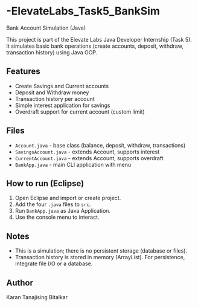 # -ElevateLabs_Task5_BankSim
Bank Account Simulation (Java)

This project is part of the Elevate Labs Java Developer Internship (Task 5).
It simulates basic bank operations (create accounts, deposit, withdraw, transaction history) using Java OOP.


## Features
- Create Savings and Current accounts
- Deposit and Withdraw money
- Transaction history per account
- Simple interest application for savings
- Overdraft support for current account (custom limit)

## Files
- `Account.java` - base class (balance, deposit, withdraw, transactions)
- `SavingsAccount.java` - extends Account, supports interest
- `CurrentAccount.java` - extends Account, supports overdraft
- `BankApp.java` - main CLI application with menu

## How to run (Eclipse)
1. Open Eclipse and import or create project.
2. Add the four `.java` files to `src`.
3. Run `BankApp.java` as Java Application.
4. Use the console menu to interact.


## Notes
- This is a simulation; there is no persistent storage (database or files).
- Transaction history is stored in memory (ArrayList). For persistence, integrate file I/O or a database.

## Author
Karan Tanajising Bitalkar
